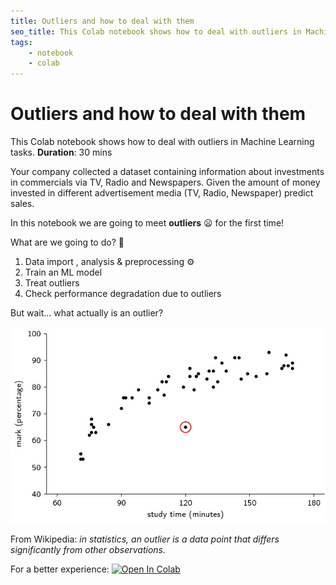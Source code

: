 ```yaml
---
title: Outliers and how to deal with them
seo_title: This Colab notebook shows how to deal with outliers in Machine Learning tasks.
tags:
    - notebook
    - colab
---
```

# Outliers and how to deal with them

This Colab notebook shows how to deal with outliers in Machine Learning tasks. **Duration**: 30 mins

Your company collected a dataset containing information about investments in commercials via TV, Radio and Newspapers. Given the amount of money invested in different advertisement media (TV, Radio, Newspaper) predict sales.

In this notebook we are going to meet **outliers** 😦 for the first time!

What are we going to do? 🤔

1. Data import , analysis & preprocessing ⚙️
2. Train an ML model
3. Treat outliers
4. Check performance degradation due to outliers

But wait... what actually is an outlier?

![image](https://raw.githubusercontent.com/alessiodevoto/deepers/main/images/outliers_example.jpg)

From Wikipedia: *in statistics, an outlier is a data point that differs significantly from other observations.*


For a better experience: 
<a href="https://colab.research.google.com/github/alessiodevoto/notebooks/blob/main/deepcamp_lab2.ipynb" target="_parent"><img src="https://colab.research.google.com/assets/colab-badge.svg" alt="Open In Colab"/></a>



